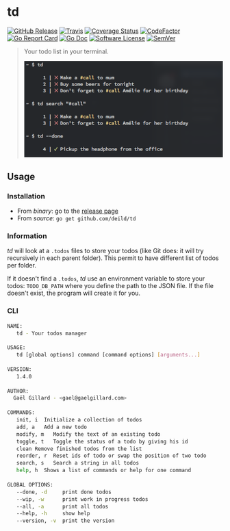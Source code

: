 # td

[![GitHub Release](https://img.shields.io/github/release/deild/td.svg)](https://github.com/deild/td/releases/latest)
[![Travis](https://travis-ci.org/deild/td.svg?branch=master)](https://travis-ci.org/deild/td)
[![Coverage Status](https://coveralls.io/repos/github/deild/td/badge.svg?branch=master)](https://coveralls.io/github/deild/td?branch=master)
[![CodeFactor](https://www.codefactor.io/repository/github/deild/td/badge)](https://www.codefactor.io/repository/github/deild/td)
[![Go Report Card](https://goreportcard.com/badge/github.com/deild/td)](https://goreportcard.com/report/github.com/deild/td)
[![Go Doc](https://img.shields.io/badge/godoc-reference-blue.svg)](http://godoc.org/github.com/deild/td)
[![Software License](https://img.shields.io/badge/license-MIT-blue.svg)](LICENSE)
[![SemVer](https://img.shields.io/badge/semver-2.0.0-blue.svg)](https://semver.org/)

> Your todo list in your terminal.
>
> ![Screenshot](screenshot.png)

## Usage

### Installation

- From *binary*: go to the [release page](https://github.com/deild/td/releases)
- From *source*: `go get github.com/deild/td`

### Information

*td* will look at a `.todos` files to store your todos (like Git does: it will try recursively in each parent folder). This permit to have different list of todos per folder.

If it doesn't find a `.todos`, *td* use an environment variable to store your todos: `TODO_DB_PATH` where you define the path to the JSON file. If the file doesn't exist, the program will create it for you.

### CLI

```sh
NAME:
   td - Your todos manager

USAGE:
   td [global options] command [command options] [arguments...]

VERSION:
   1.4.0

AUTHOR:
  Gaël Gillard - <gael@gaelgillard.com>

COMMANDS:
   init, i  Initialize a collection of todos
   add, a   Add a new todo
   modify, m   Modify the text of an existing todo
   toggle, t   Toggle the status of a todo by giving his id
   clean Remove finished todos from the list
   reorder, r  Reset ids of todo or swap the position of two todo
   search, s   Search a string in all todos
   help, h  Shows a list of commands or help for one command

GLOBAL OPTIONS:
   --done, -d     print done todos
   --wip, -w      print work in progress todos
   --all, -a      print all todos
   --help, -h     show help
   --version, -v  print the version
```
